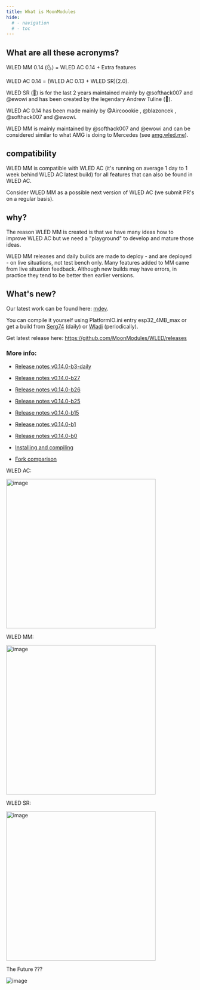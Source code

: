 ```yaml
---
title: What is MoonModules
hide:
  # - navigation
  # - toc
---
```

## What are all these acronyms?

WLED MM 0.14 (🌜) = WLED AC 0.14 + Extra features

WLED AC 0.14 = (WLED AC 0.13 + WLED SR)(2.0). 

WLED SR (🎸) is for the last 2 years maintained mainly by @softhack007 and @ewowi and has been created by the legendary Andrew Tuline (🎸).

WLED AC 0.14 has been made mainly by @Aircoookie , @blazoncek , @softhack007 and @ewowi. 

WLED MM is mainly maintained by @softhack007 and @ewowi and can be considered similar to what AMG is doing to Mercedes (see [amg.wled.me](http://amg.wled.me/)).

## compatibility
WLED MM is compatible with WLED AC (it's running on average 1 day to 1 week behind WLED AC latest build) for all features that can also be found in WLED AC. 

Consider WLED MM as a possible next version of WLED AC (we submit PR's on a regular basis). 

## why?
The reason WLED MM is created is that we have many ideas how to improve WLED AC but we need a "playground" to develop and mature those ideas. 

WLED MM releases and daily builds are made to deploy - and are deployed - on live situations, not test bench only.
Many features added to MM came from live situation feedback.
Although new builds may have errors, in practice they tend to be better then earlier versions. 

## What's new?

Our latest work can be found here: [mdev](https://github.com/MoonModules/WLED/tree/mdev). 

You can compile it yourself using PlatformIO.ini entry esp32_4MB_max or get a build from [Serg74](https://github.com/srg74/WLED-wemos-shield/tree/master/resources/Firmware/%40MoonModules) (daily) or [Wladi](https://wled-install.github.io) (periodically). 

Get latest release here: <https://github.com/MoonModules/WLED/releases>

### More info:

* [Release notes v0.14.0-b3-daily](/moonmodules/release-notes-v0.14.0-b3-daily)

* [Release notes v0.14.0-b27](/moonmodules/release-notes-v0.14.0-b27)

* [Release notes v0.14.0-b26](/moonmodules/release-notes-v0.14.0-b26)

* [Release notes v0.14.0-b25](/moonmodules/release-notes-v0.14.0-b25)

* [Release notes v0.14.0-b15](/moonmodules/release-notes-v0.14.0-b15)

* [Release notes v0.14.0-b1](/moonmodules/release-notes-v0.14.0-b1)

* [Release notes v0.14.0-b0](/moonmodules/release-notes-v0.14.0-b0)

* [Installing and compiling](/moonmodules/Installing-and-Compiling/)

* [Fork comparison](/moonmodules/fork-comparison/)

WLED AC:

<img width="400" alt="image" src="https://user-images.githubusercontent.com/91013628/214047603-f5fa4f97-77ae-4519-9558-3a6cbf9eb583.png">

WLED MM:

<img width="400" alt="image" src="https://user-images.githubusercontent.com/91013628/214047693-d9eb1e96-e006-46d8-96b6-4be18b9c03e4.png">

WLED SR:

<img width="400" alt="image" src="https://user-images.githubusercontent.com/91013628/223692910-78d2fb50-5bcb-420b-ad47-6c4f672237a2.JPG">

The Future ???

![image](https://github.com/MoonModules/WLED-Docs/assets/1737159/ffcc34e9-3c37-42d1-a977-c4df0fd76369)


